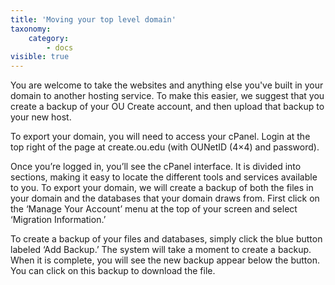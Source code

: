 ```yaml
---
title: 'Moving your top level domain'
taxonomy:
    category:
        - docs
visible: true
---
```


You are welcome to take the websites and anything else you've built in your domain to another hosting service. To make this easier, we suggest that you create a backup of your OU Create account, and then upload that backup to your new host. 

To export your domain, you will need to access your cPanel.  Login at the top right of the page at create.ou.edu (with OUNetID (4×4) and password).

Once you’re logged in, you’ll see the cPanel interface. It is divided into sections, making it easy to locate the different tools and services available to you.  To export your domain, we will create a backup of both the files in your domain and the databases that your domain draws from.  First click on the ‘Manage Your Account’ menu at the top of your screen and select ‘Migration Information.’

To create a backup of your files and databases, simply click the blue button labeled ‘Add Backup.’  The system will take a moment to create a backup.  When it is complete, you will see the new backup appear below the button.  You can click on this backup to download the file.

